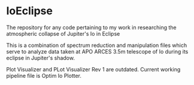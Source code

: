 # IoEclipse
The repository for any code pertaining to my work in researching the atmospheric collapse of Jupiter's Io in Eclipse

This is a combination of spectrum reduction and manipulation files which serve to analyze data taken at APO ARCES 3.5m telescope of Io during its eclipse in Jupiter's shadow.

Plot Visualizer and PLot Visualizer Rev 1 are outdated. Current working pipeline file is Optim Io Plotter.
